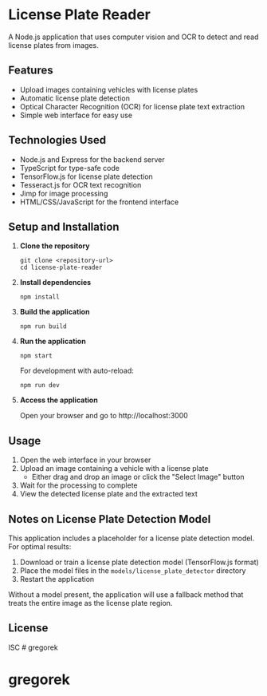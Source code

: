 # License Plate Reader

A Node.js application that uses computer vision and OCR to detect and read license plates from images.

## Features

- Upload images containing vehicles with license plates
- Automatic license plate detection
- Optical Character Recognition (OCR) for license plate text extraction
- Simple web interface for easy use

## Technologies Used

- Node.js and Express for the backend server
- TypeScript for type-safe code
- TensorFlow.js for license plate detection
- Tesseract.js for OCR text recognition
- Jimp for image processing
- HTML/CSS/JavaScript for the frontend interface

## Setup and Installation

1. **Clone the repository**
   ```
   git clone <repository-url>
   cd license-plate-reader
   ```

2. **Install dependencies**
   ```
   npm install
   ```

3. **Build the application**
   ```
   npm run build
   ```

4. **Run the application**
   ```
   npm start
   ```
   
   For development with auto-reload:
   ```
   npm run dev
   ```

5. **Access the application**
   
   Open your browser and go to http://localhost:3000

## Usage

1. Open the web interface in your browser
2. Upload an image containing a vehicle with a license plate
   - Either drag and drop an image or click the "Select Image" button
3. Wait for the processing to complete
4. View the detected license plate and the extracted text

## Notes on License Plate Detection Model

This application includes a placeholder for a license plate detection model. For optimal results:

1. Download or train a license plate detection model (TensorFlow.js format)
2. Place the model files in the `models/license_plate_detector` directory
3. Restart the application

Without a model present, the application will use a fallback method that treats the entire image as the license plate region.

## License

ISC # gregorek
# gregorek
